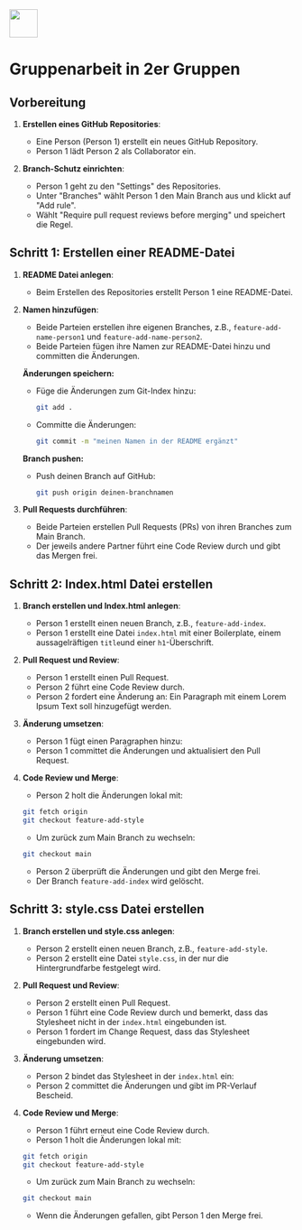 <img src="Techstarter.svg" style="height: 50px; width: auto">

# Gruppenarbeit in 2er Gruppen 

## Vorbereitung

1. **Erstellen eines GitHub Repositories**:
   - Eine Person (Person 1) erstellt ein neues GitHub Repository.
   - Person 1 lädt Person 2 als Collaborator ein.

2. **Branch-Schutz einrichten**:
   - Person 1 geht zu den "Settings" des Repositories.
   - Unter "Branches" wählt Person 1 den Main Branch aus und klickt auf "Add rule".
   - Wählt "Require pull request reviews before merging" und speichert die Regel.

## Schritt 1: Erstellen einer README-Datei

1. **README Datei anlegen**:
   - Beim Erstellen des Repositories erstellt Person 1 eine README-Datei.

2. **Namen hinzufügen**:
   - Beide Parteien erstellen ihre eigenen Branches, z.B., `feature-add-name-person1` und `feature-add-name-person2`.
   - Beide Parteien fügen ihre Namen zur README-Datei hinzu und committen die Änderungen.
   
   **Änderungen speichern:**
   - Füge die Änderungen zum Git-Index hinzu:
     ```bash
     git add .
     ```
   - Committe die Änderungen:
     ```bash
     git commit -m "meinen Namen in der README ergänzt"
     ```

    **Branch pushen:**
   - Push deinen Branch auf GitHub:
     ```bash
     git push origin deinen-branchnamen
     ```

3. **Pull Requests durchführen**:
   - Beide Parteien erstellen Pull Requests (PRs) von ihren Branches zum Main Branch.
   - Der jeweils andere Partner führt eine Code Review durch und gibt das Mergen frei.

## Schritt 2: Index.html Datei erstellen

1. **Branch erstellen und Index.html anlegen**:
   - Person 1 erstellt einen neuen Branch, z.B., `feature-add-index`.
   - Person 1 erstellt eine Datei `index.html` mit einer Boilerplate, einem aussagelräftigen `title`und einer `h1`-Überschrift.

2. **Pull Request und Review**:
   - Person 1 erstellt einen Pull Request.
   - Person 2 führt eine Code Review durch.
   - Person 2 fordert eine Änderung an: Ein Paragraph mit einem Lorem Ipsum Text soll hinzugefügt werden.

3. **Änderung umsetzen**:
   - Person 1 fügt einen Paragraphen hinzu:
   - Person 1 committet die Änderungen und aktualisiert den Pull Request.

4. **Code Review und Merge**:
    - Person 2 holt die Änderungen lokal mit:

    ```sh
    git fetch origin
    git checkout feature-add-style
    ```

   - Um zurück zum Main Branch zu wechseln:

    ```sh
    git checkout main
    ```

   - Person 2 überprüft die Änderungen und gibt den Merge frei.
   - Der Branch `feature-add-index` wird gelöscht.

## Schritt 3: style.css Datei erstellen

1. **Branch erstellen und style.css anlegen**:
   - Person 2 erstellt einen neuen Branch, z.B., `feature-add-style`.
   - Person 2 erstellt eine Datei `style.css`, in der nur die Hintergrundfarbe festgelegt wird.

2. **Pull Request und Review**:
   - Person 2 erstellt einen Pull Request.
   - Person 1 führt eine Code Review durch und bemerkt, dass das Stylesheet nicht in der `index.html` eingebunden ist.
   - Person 1 fordert im Change Request, dass das Stylesheet eingebunden wird.

3. **Änderung umsetzen**:
   - Person 2 bindet das Stylesheet in der `index.html` ein:
   - Person 2 committet die Änderungen und gibt im PR-Verlauf Bescheid.

4. **Code Review und Merge**:
   - Person 1 führt erneut eine Code Review durch.
   - Person 1 holt die Änderungen lokal mit:

    ```sh
    git fetch origin
    git checkout feature-add-style
    ```

   - Um zurück zum Main Branch zu wechseln:

    ```sh
    git checkout main
    ```

   - Wenn die Änderungen gefallen, gibt Person 1 den Merge frei.


